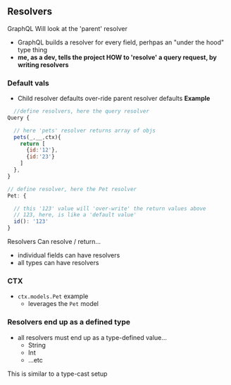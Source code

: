## Resolvers

GraphQL Will look at the 'parent' resolver

- GraphQL builds a resolver for every field, perhpas an "under the hood" type thing
- **me, as a dev, tells the project HOW to 'resolve' a query request, by writing resolvers**

### Default vals

- Child resolver defaults over-ride parent resolver defaults
  **Example**

```js
  //define resolvers, here the query resolver
Query {

  // here 'pets' resolver returns array of objs
  pets(_,__,ctx){
    return [
      {id:'12'},
      {id:'23'}
    ]
  },
}

// define resolver, here the Pet resolver
Pet: {

  // this '123' value will 'over-write' the return values above
  // 123, here, is like a 'default value'
  id(): '123'
}
```

Resolvers Can resolve / return...

- individual fields can have resolvers
- all types can have resolvers

### CTX

- `ctx.models.Pet` example
  - leverages the `Pet` model

### Resolvers end up as a defined type

- all resolvers must end up as a type-defined value...
  - String
  - Int
  - ...etc

This is similar to a type-cast setup

